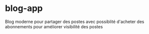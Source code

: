 # blog-app
Blog moderne pour partager des postes avec possiblité d'acheter des abonnements pour améliorer visibilité des postes
